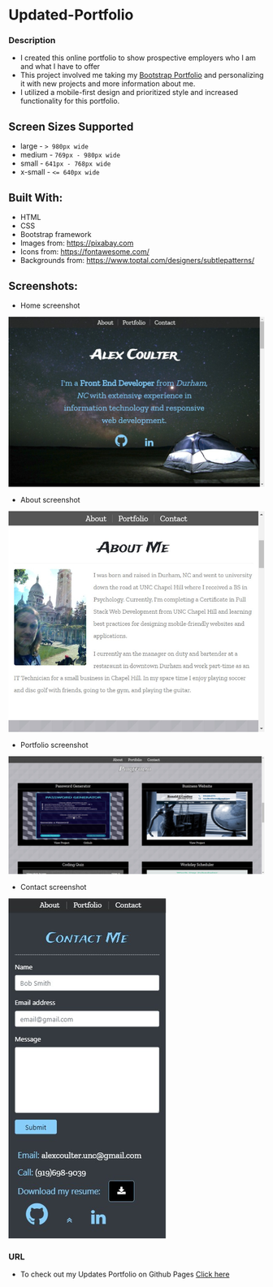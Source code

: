 # Updated-Portfolio

### Description
* I created this online portfolio to show prospective employers who I am and what I have to offer
* This project involved me taking my [Bootstrap Portfolio](https://alexcoulter.github.io/Bootstrap-Portfolio/) and personalizing it with new projects and more information about me.
* I utilized a mobile-first design and prioritized style and increased functionality for this portfolio.

## Screen Sizes Supported
* large - `> 980px wide`
* medium - `769px - 980px wide`
* small - `641px - 768px wide`
* x-small - `<= 640px wide`


## Built With:

* HTML
* CSS
* Bootstrap framework
* Images from: https://pixabay.com
* Icons from: https://fontawesome.com/
* Backgrounds from: https://www.toptal.com/designers/subtlepatterns/

## Screenshots:

* Home screenshot

![Home Screenshot](assets/images/homeSS.jpg)
* About screenshot

![About Section Screenshot](assets/images/aboutSS.jpg)
* Portfolio screenshot

![Portfolio Section Screenshot](assets/images/portfolioSS.jpg)
* Contact screenshot

![Contact Section Screenshot](assets/images/contactSS.jpg)

### URL
* To check out my  Updates Portfolio on Github Pages [Click here](https://alexcoulter.github.io/Updated-Portfolio/#home)
